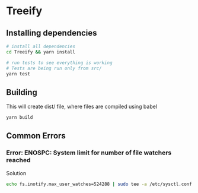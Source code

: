 # Treeify

## Installing dependencies
```bash
# install all dependencies
cd Treeify && yarn install

# run tests to see everything is working
# Tests are being run only from src/
yarn test
```

## Building
This will create dist/ file, where files are compiled using babel
```bash
yarn build
```

## Common Errors
### Error: ENOSPC: System limit for number of file watchers reached
Solution
```bash
echo fs.inotify.max_user_watches=524288 | sudo tee -a /etc/sysctl.conf && sudo sysctl -p
```
